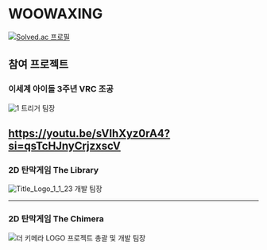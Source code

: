 # WOOWAXING 


[![Solved.ac
프로필](http://mazassumnida.wtf/api/mini/generate_badge?boj={netjin99})](https://solved.ac/{netjin99})
## 참여 프로젝트

### 이세계 아이돌 3주년 VRC 조공
![1](https://github.com/user-attachments/assets/7cd55b56-3d54-438f-8dc1-45d4e99c2065)
트리거 팀장

https://youtu.be/sVIhXyz0rA4?si=qsTcHJnyCrjzxscV
---

### 2D 탄막게임 The Library
![Title_Logo_1_1_23](https://github.com/user-attachments/assets/67054270-d131-4b19-93aa-8de2a04d57ad)
개발 팀장


---

### 2D 탄막게임 The Chimera
![더 키메라 LOGO](https://github.com/user-attachments/assets/5efbd071-99ab-4a75-98fc-ba38acfa2358)
프로젝트 총괄 및 개발 팀장
